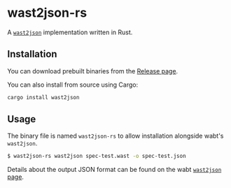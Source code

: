# wast2json-rs

A [`wast2json`](https://github.com/WebAssembly/wabt/blob/main/docs/wast2json.md) implementation written in Rust.

## Installation

You can download prebuilt binaries from the [Release page](https://github.com/ohorn/wast2json-rs/releases).

You can also install from source using Cargo:

```sh
cargo install wast2json
```

## Usage

The binary file is named `wast2json-rs` to allow installation alongside wabt's `wast2json`.

```sh
$ wast2json-rs wast2json spec-test.wast -o spec-test.json
```

Details about the output JSON format can be found on the wabt [`wast2json` page](https://github.com/WebAssembly/wabt/blob/main/docs/wast2json.md#json-format).
